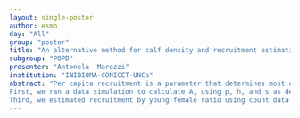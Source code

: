 ```yaml
---
layout: single-poster
author: esmb
day: "All"
group: "poster"
title: "An alternative method for calf density and recruitment estimation using pregnancy on wild guanacos (Lama guanicoe)."
subgroup: "POPD"
presenter: "Antonela  Marozzi"
institution: "INIBIOMA-CONICET-UNCo"
abstract: "Per capita recruitment is a parameter that determines most of the variation in population growth rate in wild temperate ungulates and it is generally estimated by young:female ratio. It has been proposed that this approach should be improved since only count data is used in most cases and the probability of observing calves at heel declines with the age of the calf because it is more independent of the mother. In this study, we propose an alternative method to estimate calf density (ACD) using pregnancy rate obtained from hormonal fecal metabolites and total density estimates. Then we use ACD to calculate recruitment by young:female ratio and compare the results with recruitment estimates using traditional count data (TCD). To set the parameters of ACD we used information of a partially-migratory guanaco (Lama guanicoe) population of La Payunia Provincial Reserve (Mendoza-Argentina). We calculated ACD by the following equation:A=p×h×s×D (eq. 1), where p is the pregnancy rate (0.32), s is the probability of survival (0.61), h is female's proportion (0.60), D is total density and A is calf density.
First, we ran a data simulation to calculate A, using p, h, and s as deterministic parameters and D as a random parameter with a Log-Normal distribution. With the simulated data, we calculated per capita recruitment (R) and we adjusted a density-dependent model, as is expected for large ungulates: LogR=-0,179*D*[exp⁡(-0,013*D)] (eq. 2). Second, we used real data of four population surveys to estimate density by ACD. To do this we replaced the D term of the eq. 1 with field data and then, we calculated recruitment using those results. All the other terms of eq. 1 were kept the same because they belong to the population under study. 
Third, we estimated recruitment by young:female ratio using count data of the same surveys and compared real data recruitment estimations by ACD and TCD. Both estimations seem to follow the same pattern of the simulated data. However, recruitment obtained using ACD (0.09; 0.06; 0.07; 0.05) were lower than those calculated by TCD (0.36; 0.10; 0.31; 0.18). We hypothesized two main reasons: 1) our estimation is assuming a constant pregnancy rate; therefore, if new pregnant females entered the area under study from nearby regions from one year to the other, that information was not considered and could have led to an underestimation of recruitment by ACD. 2) In general, only a small number of calves is counted in population surveys, which may increase data dispersion, and as a consequence an overestimation of recruitment by TCD. Our innovative approach using total density estimations and pregnancy data might be useful to estimate young densities avoiding the problems of counting calves. As recruitment is one of the most important parameters to make management decisions like population control, our approach might be an alternative to reduce count data biases and should be tested in other ungulates populations."
---
```

